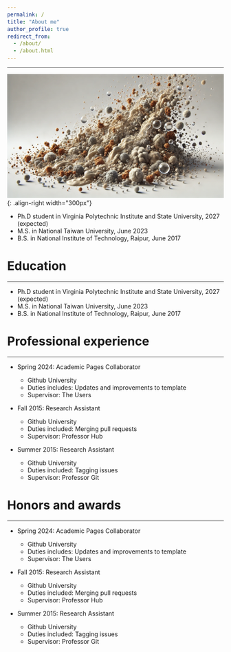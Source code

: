 ```yaml
---
permalink: /
title: "About me"
author_profile: true
redirect_from: 
  - /about/
  - /about.html
---
```

------
![Illustration of geomaterials](/images/computation_illustration.png){: .align-right width="300px"}
* Ph.D student in Virginia Polytechnic Institute and State University, 2027 (expected)
* M.S. in National Taiwan University, June 2023
* B.S. in National Institute of Technology, Raipur, June 2017

Education
======
------
* Ph.D student in Virginia Polytechnic Institute and State University, 2027 (expected)
* M.S. in National Taiwan University, June 2023
* B.S. in National Institute of Technology, Raipur, June 2017

Professional experience
======
------
* Spring 2024: Academic Pages Collaborator
  * Github University
  * Duties includes: Updates and improvements to template
  * Supervisor: The Users

* Fall 2015: Research Assistant
  * Github University
  * Duties included: Merging pull requests
  * Supervisor: Professor Hub

* Summer 2015: Research Assistant
  * Github University
  * Duties included: Tagging issues
  * Supervisor: Professor Git

Honors and awards
======
------
* Spring 2024: Academic Pages Collaborator
  * Github University
  * Duties includes: Updates and improvements to template
  * Supervisor: The Users

* Fall 2015: Research Assistant
  * Github University
  * Duties included: Merging pull requests
  * Supervisor: Professor Hub

* Summer 2015: Research Assistant
  * Github University
  * Duties included: Tagging issues
  * Supervisor: Professor Git